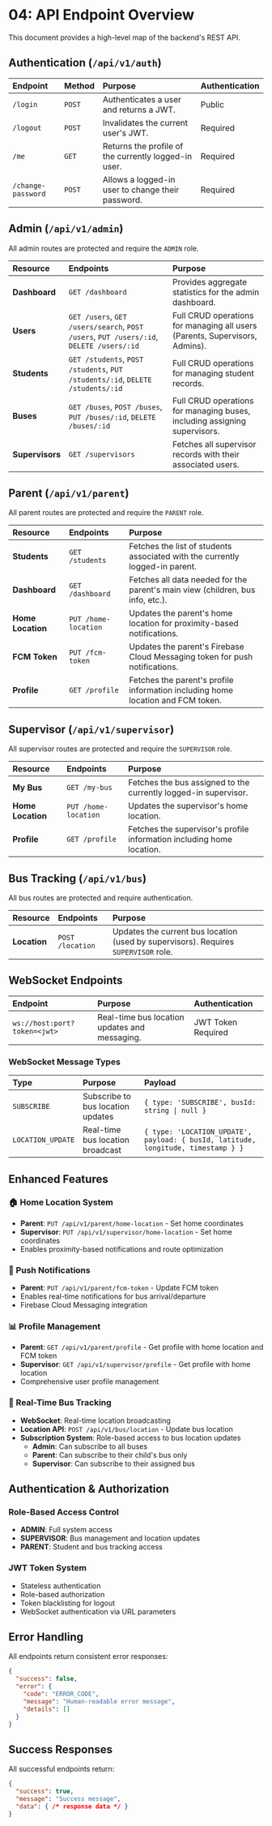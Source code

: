 # 04: API Endpoint Overview

This document provides a high-level map of the backend's REST API.

## Authentication (`/api/v1/auth`)

| Endpoint | Method | Purpose | Authentication |
| :--- | :--- | :--- | :--- |
| `/login` | `POST` | Authenticates a user and returns a JWT. | Public |
| `/logout`| `POST` | Invalidates the current user's JWT. | Required |
| `/me` | `GET` | Returns the profile of the currently logged-in user. | Required |
| `/change-password` | `POST` | Allows a logged-in user to change their password. | Required |

## Admin (`/api/v1/admin`)

All admin routes are protected and require the `ADMIN` role.

| Resource | Endpoints | Purpose |
| :--- | :--- | :--- |
| **Dashboard** | `GET /dashboard` | Provides aggregate statistics for the admin dashboard. |
| **Users** | `GET /users`, `GET /users/search`, `POST /users`, `PUT /users/:id`, `DELETE /users/:id` | Full CRUD operations for managing all users (Parents, Supervisors, Admins). |
| **Students** | `GET /students`, `POST /students`, `PUT /students/:id`, `DELETE /students/:id` | Full CRUD operations for managing student records. |
| **Buses** | `GET /buses`, `POST /buses`, `PUT /buses/:id`, `DELETE /buses/:id` | Full CRUD operations for managing buses, including assigning supervisors. |
| **Supervisors** | `GET /supervisors` | Fetches all supervisor records with their associated users. |

## Parent (`/api/v1/parent`)

All parent routes are protected and require the `PARENT` role.

| Resource | Endpoints | Purpose |
| :--- | :--- | :--- |
| **Students** | `GET /students` | Fetches the list of students associated with the currently logged-in parent. |
| **Dashboard** | `GET /dashboard` | Fetches all data needed for the parent's main view (children, bus info, etc.). |
| **Home Location** | `PUT /home-location` | Updates the parent's home location for proximity-based notifications. |
| **FCM Token** | `PUT /fcm-token` | Updates the parent's Firebase Cloud Messaging token for push notifications. |
| **Profile** | `GET /profile` | Fetches the parent's profile information including home location and FCM token. |

## Supervisor (`/api/v1/supervisor`)

All supervisor routes are protected and require the `SUPERVISOR` role.

| Resource | Endpoints | Purpose |
| :--- | :--- | :--- |
| **My Bus** | `GET /my-bus` | Fetches the bus assigned to the currently logged-in supervisor. |
| **Home Location** | `PUT /home-location` | Updates the supervisor's home location. |
| **Profile** | `GET /profile` | Fetches the supervisor's profile information including home location. |

## Bus Tracking (`/api/v1/bus`)

All bus routes are protected and require authentication.

| Resource | Endpoints | Purpose |
| :--- | :--- | :--- |
| **Location** | `POST /location` | Updates the current bus location (used by supervisors). Requires `SUPERVISOR` role. |

## WebSocket Endpoints

| Endpoint | Purpose | Authentication |
| :--- | :--- | :--- |
| `ws://host:port?token=<jwt>` | Real-time bus location updates and messaging. | JWT Token Required |

### WebSocket Message Types

| Type | Purpose | Payload |
| :--- | :--- | :--- |
| `SUBSCRIBE` | Subscribe to bus location updates | `{ type: 'SUBSCRIBE', busId: string \| null }` |
| `LOCATION_UPDATE` | Real-time bus location broadcast | `{ type: 'LOCATION_UPDATE', payload: { busId, latitude, longitude, timestamp } }` |

## Enhanced Features

### 🏠 Home Location System
- **Parent**: `PUT /api/v1/parent/home-location` - Set home coordinates
- **Supervisor**: `PUT /api/v1/supervisor/home-location` - Set home coordinates
- Enables proximity-based notifications and route optimization

### 📱 Push Notifications
- **Parent**: `PUT /api/v1/parent/fcm-token` - Update FCM token
- Enables real-time notifications for bus arrival/departure
- Firebase Cloud Messaging integration

### 📊 Profile Management
- **Parent**: `GET /api/v1/parent/profile` - Get profile with home location and FCM token
- **Supervisor**: `GET /api/v1/supervisor/profile` - Get profile with home location
- Comprehensive user profile management

### 🚌 Real-Time Bus Tracking
- **WebSocket**: Real-time location broadcasting
- **Location API**: `POST /api/v1/bus/location` - Update bus location
- **Subscription System**: Role-based access to bus location updates
  - **Admin**: Can subscribe to all buses
  - **Parent**: Can subscribe to their child's bus only
  - **Supervisor**: Can subscribe to their assigned bus

## Authentication & Authorization

### Role-Based Access Control
- **ADMIN**: Full system access
- **SUPERVISOR**: Bus management and location updates
- **PARENT**: Student and bus tracking access

### JWT Token System
- Stateless authentication
- Role-based authorization
- Token blacklisting for logout
- WebSocket authentication via URL parameters

## Error Handling

All endpoints return consistent error responses:
```json
{
  "success": false,
  "error": {
    "code": "ERROR_CODE",
    "message": "Human-readable error message",
    "details": []
  }
}
```

## Success Responses

All successful endpoints return:
```json
{
  "success": true,
  "message": "Success message",
  "data": { /* response data */ }
}
``` 